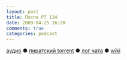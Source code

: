 ```yaml
---
layout: post
title: После РТ 134
date: 2009-04-25 16:20
comments: true
categories: podcast
---
```

[аудио](http://cdn.radio-t.com/rt134post.mp3) ● [пиратский torrent](http://pirates.radio-t.com/torrents/rt134post.mp3.torrent) ● [лог чата](http://chat.radio-t.com/logs/radio-t-134.html) ● [wiki](http://wiki.radio-t.com/%D0%9F%D0%BE%D1%81%D0%BB%D0%B5_%D0%A0%D0%A2_134)<audio src="http://cdn.radio-t.com/rt134post.mp3" preload="none">
